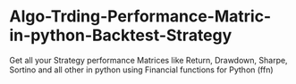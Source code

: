 # Algo-Trding-Performance-Matric-in-python-Backtest-Strategy
Get all your Strategy performance Matrices like Return, Drawdown, Sharpe, Sortino and all other in python using Financial functions for Python (ffn)
